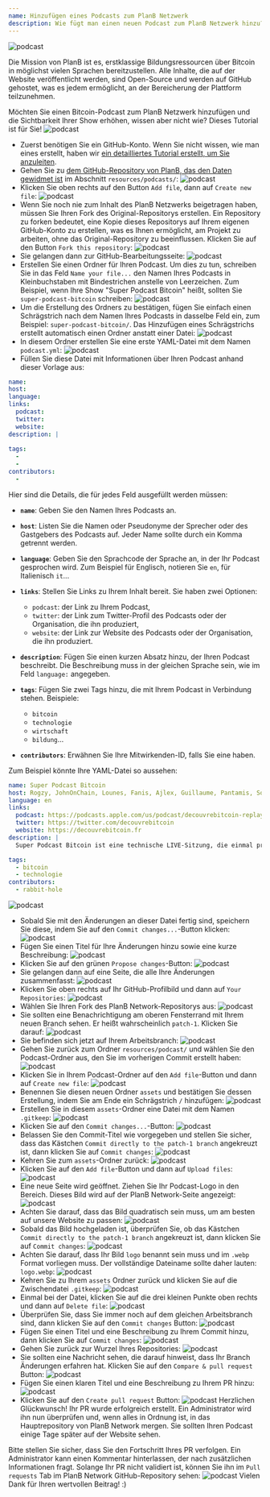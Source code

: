 ```yaml
---
name: Hinzufügen eines Podcasts zum PlanB Netzwerk
description: Wie fügt man einen neuen Podcast zum PlanB Netzwerk hinzu?
---
```

![podcast](assets/cover.webp)

Die Mission von PlanB ist es, erstklassige Bildungsressourcen über Bitcoin in möglichst vielen Sprachen bereitzustellen. Alle Inhalte, die auf der Website veröffentlicht werden, sind Open-Source und werden auf GitHub gehostet, was es jedem ermöglicht, an der Bereicherung der Plattform teilzunehmen.

Möchten Sie einen Bitcoin-Podcast zum PlanB Netzwerk hinzufügen und die Sichtbarkeit Ihrer Show erhöhen, wissen aber nicht wie? Dieses Tutorial ist für Sie!
![podcast](assets/01.webp)
- Zuerst benötigen Sie ein GitHub-Konto. Wenn Sie nicht wissen, wie man eines erstellt, haben wir [ein detailliertes Tutorial erstellt, um Sie anzuleiten](https://planb.network/tutorials/others/create-github-account).
- Gehen Sie zu [dem GitHub-Repository von PlanB, das den Daten gewidmet ist](https://github.com/DecouvreBitcoin/sovereign-university-data/tree/dev/resources/podcasts) im Abschnitt `resources/podcasts/`:
![podcast](assets/02.webp)
- Klicken Sie oben rechts auf den Button `Add file`, dann auf `Create new file`:
![podcast](assets/03.webp)
- Wenn Sie noch nie zum Inhalt des PlanB Netzwerks beigetragen haben, müssen Sie Ihren Fork des Original-Repositorys erstellen. Ein Repository zu forken bedeutet, eine Kopie dieses Repositorys auf Ihrem eigenen GitHub-Konto zu erstellen, was es Ihnen ermöglicht, am Projekt zu arbeiten, ohne das Original-Repository zu beeinflussen. Klicken Sie auf den Button `Fork this repository`:
![podcast](assets/04.webp)
- Sie gelangen dann zur GitHub-Bearbeitungsseite:
![podcast](assets/05.webp)
- Erstellen Sie einen Ordner für Ihren Podcast. Um dies zu tun, schreiben Sie in das Feld `Name your file...` den Namen Ihres Podcasts in Kleinbuchstaben mit Bindestrichen anstelle von Leerzeichen. Zum Beispiel, wenn Ihre Show "Super Podcast Bitcoin" heißt, sollten Sie `super-podcast-bitcoin` schreiben:
![podcast](assets/06.webp)
- Um die Erstellung des Ordners zu bestätigen, fügen Sie einfach einen Schrägstrich nach dem Namen Ihres Podcasts in dasselbe Feld ein, zum Beispiel: `super-podcast-bitcoin/`. Das Hinzufügen eines Schrägstrichs erstellt automatisch einen Ordner anstatt einer Datei:
![podcast](assets/07.webp)
- In diesem Ordner erstellen Sie eine erste YAML-Datei mit dem Namen `podcast.yml`:
![podcast](assets/08.webp)
- Füllen Sie diese Datei mit Informationen über Ihren Podcast anhand dieser Vorlage aus:

```yaml
name: 
host: 
language: 
links:
  podcast: 
  twitter: 
  website: 
description: |
  
tags:
  - 
  - 
contributors:
  - 
```

Hier sind die Details, die für jedes Feld ausgefüllt werden müssen:

- **`name`**: Geben Sie den Namen Ihres Podcasts an.
- **`host`**: Listen Sie die Namen oder Pseudonyme der Sprecher oder des Gastgebers des Podcasts auf. Jeder Name sollte durch ein Komma getrennt werden.
- **`language`**: Geben Sie den Sprachcode der Sprache an, in der Ihr Podcast gesprochen wird. Zum Beispiel für Englisch, notieren Sie `en`, für Italienisch `it`...

- **`links`**: Stellen Sie Links zu Ihrem Inhalt bereit. Sie haben zwei Optionen:
	- `podcast`: der Link zu Ihrem Podcast,
	- `twitter`: der Link zum Twitter-Profil des Podcasts oder der Organisation, die ihn produziert,
	- `website`: der Link zur Website des Podcasts oder der Organisation, die ihn produziert.
- **`description`**: Fügen Sie einen kurzen Absatz hinzu, der Ihren Podcast beschreibt. Die Beschreibung muss in der gleichen Sprache sein, wie im Feld `language:` angegeben.
- **`tags`**: Fügen Sie zwei Tags hinzu, die mit Ihrem Podcast in Verbindung stehen. Beispiele:
    - `bitcoin`
    - `technologie`
    - `wirtschaft`
    - `bildung`...

- **`contributors`**: Erwähnen Sie Ihre Mitwirkenden-ID, falls Sie eine haben.

Zum Beispiel könnte Ihre YAML-Datei so aussehen:

```yaml
name: Super Podcast Bitcoin
host: Rogzy, JohnOnChain, Lounes, Fanis, Ajlex, Guillaume, Pantamis, Sosthene, Loic
language: en
links:
  podcast: https://podcasts.apple.com/us/podcast/decouvrebitcoin-replay/id1693844092
  twitter: https://twitter.com/decouvrebitcoin
  website: https://decouvrebitcoin.fr
description: |
  Super Podcast Bitcoin ist eine technische LIVE-Sitzung, die einmal pro Woche auf Twitter stattfindet, um tief in das Bitcoin-Protokoll, Layer-Zwei-Lösungen und alles, was den Verstand begeistert, einzutauchen. Unsere Gastgeber Lounes, Pantamis, Loïc und Sosthene werden Ihre Fragen beantworten und die technischste Show über Bitcoin weltweit bieten.

tags:
  - bitcoin
  - technologie
contributors:
  - rabbit-hole
```

![podcast](assets/09.webp)

- Sobald Sie mit den Änderungen an dieser Datei fertig sind, speichern Sie diese, indem Sie auf den `Commit changes...`-Button klicken:
![podcast](assets/10.webp)
- Fügen Sie einen Titel für Ihre Änderungen hinzu sowie eine kurze Beschreibung:
![podcast](assets/11.webp)
- Klicken Sie auf den grünen `Propose changes`-Button:
![podcast](assets/12.webp)
- Sie gelangen dann auf eine Seite, die alle Ihre Änderungen zusammenfasst:
![podcast](assets/13.webp)
- Klicken Sie oben rechts auf Ihr GitHub-Profilbild und dann auf `Your Repositories`:
![podcast](assets/14.webp)
- Wählen Sie Ihren Fork des PlanB Network-Repositorys aus:
![podcast](assets/15.webp)
- Sie sollten eine Benachrichtigung am oberen Fensterrand mit Ihrem neuen Branch sehen. Er heißt wahrscheinlich `patch-1`. Klicken Sie darauf:
![podcast](assets/16.webp)
- Sie befinden sich jetzt auf Ihrem Arbeitsbranch:
![podcast](assets/17.webp)
- Gehen Sie zurück zum Ordner `resources/podcast/` und wählen Sie den Podcast-Ordner aus, den Sie im vorherigen Commit erstellt haben: ![podcast](assets/18.webp)
- Klicken Sie in Ihrem Podcast-Ordner auf den `Add file`-Button und dann auf `Create new file`:
![podcast](assets/19.webp)
- Benennen Sie diesen neuen Ordner `assets` und bestätigen Sie dessen Erstellung, indem Sie am Ende ein Schrägstrich `/` hinzufügen:
![podcast](assets/20.webp)
- Erstellen Sie in diesem `assets`-Ordner eine Datei mit dem Namen `.gitkeep`:
![podcast](assets/21.webp)
- Klicken Sie auf den `Commit changes...`-Button:
![podcast](assets/22.webp)
- Belassen Sie den Commit-Titel wie vorgegeben und stellen Sie sicher, dass das Kästchen `Commit directly to the patch-1 branch` angekreuzt ist, dann klicken Sie auf `Commit changes`:
![podcast](assets/23.webp)
- Kehren Sie zum `assets`-Ordner zurück:
![podcast](assets/24.webp)
- Klicken Sie auf den `Add file`-Button und dann auf `Upload files`:
![podcast](assets/25.webp)
- Eine neue Seite wird geöffnet. Ziehen Sie Ihr Podcast-Logo in den Bereich. Dieses Bild wird auf der PlanB Network-Seite angezeigt: ![podcast](assets/26.webp)
- Achten Sie darauf, dass das Bild quadratisch sein muss, um am besten auf unsere Website zu passen:
![podcast](assets/27.webp)
- Sobald das Bild hochgeladen ist, überprüfen Sie, ob das Kästchen `Commit directly to the patch-1 branch` angekreuzt ist, dann klicken Sie auf `Commit changes`:
![podcast](assets/28.webp)
- Achten Sie darauf, dass Ihr Bild `logo` benannt sein muss und im `.webp` Format vorliegen muss. Der vollständige Dateiname sollte daher lauten: `logo.webp`:
![podcast](assets/29.webp)
- Kehren Sie zu Ihrem `assets` Ordner zurück und klicken Sie auf die Zwischendatei `.gitkeep`:
![podcast](assets/30.webp)
- Einmal bei der Datei, klicken Sie auf die drei kleinen Punkte oben rechts und dann auf `Delete file`:
![podcast](assets/31.webp)
- Überprüfen Sie, dass Sie immer noch auf dem gleichen Arbeitsbranch sind, dann klicken Sie auf den `Commit changes` Button:
![podcast](assets/32.webp)
- Fügen Sie einen Titel und eine Beschreibung zu Ihrem Commit hinzu, dann klicken Sie auf `Commit changes`:
![podcast](assets/33.webp)
- Gehen Sie zurück zur Wurzel Ihres Repositories:
![podcast](assets/34.webp)
- Sie sollten eine Nachricht sehen, die darauf hinweist, dass Ihr Branch Änderungen erfahren hat. Klicken Sie auf den `Compare & pull request` Button:
![podcast](assets/35.webp)
- Fügen Sie einen klaren Titel und eine Beschreibung zu Ihrem PR hinzu:
![podcast](assets/36.webp)
- Klicken Sie auf den `Create pull request` Button:
![podcast](assets/37.webp)
Herzlichen Glückwunsch! Ihr PR wurde erfolgreich erstellt. Ein Administrator wird ihn nun überprüfen und, wenn alles in Ordnung ist, in das Hauptrepository von PlanB Network mergen. Sie sollten Ihren Podcast einige Tage später auf der Website sehen.

Bitte stellen Sie sicher, dass Sie den Fortschritt Ihres PR verfolgen. Ein Administrator kann einen Kommentar hinterlassen, der nach zusätzlichen Informationen fragt. Solange Ihr PR nicht validiert ist, können Sie ihn im `Pull requests` Tab im PlanB Network GitHub-Repository sehen:
![podcast](assets/38.webp)
Vielen Dank für Ihren wertvollen Beitrag! :)